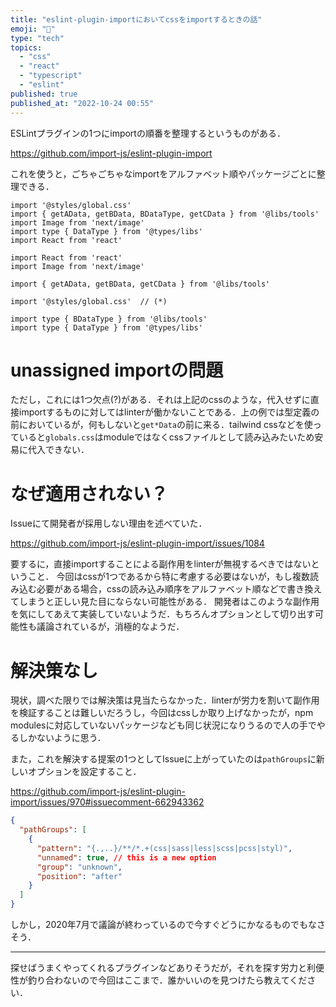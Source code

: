 ```yaml
---
title: "eslint-plugin-importにおいてcssをimportするときの話"
emoji: "👋"
type: "tech"
topics:
  - "css"
  - "react"
  - "typescript"
  - "eslint"
published: true
published_at: "2022-10-24 00:55"
---
```


ESLintプラグインの1つにimportの順番を整理するというものがある．

https://github.com/import-js/eslint-plugin-import

これを使うと，ごちゃごちゃなimportをアルファベット順やパッケージごとに整理できる．

```tsx:ごちゃごちゃ
import '@styles/global.css'
import { getAData, getBData, BDataType, getCData } from '@libs/tools'
import Image from 'next/image'
import type { DataType } from '@types/libs'
import React from 'react'
```

```tsx:スッキリ！
import React from 'react'
import Image from 'next/image'

import { getAData, getBData, getCData } from '@libs/tools'

import '@styles/global.css'  // (*)

import type { BDataType } from '@libs/tools'
import type { DataType } from '@types/libs'
```

# unassigned importの問題

ただし，これには1つ欠点(?)がある．それは上記のcssのような，代入せずに直接importするものに対してはlinterが働かないことである．上の例では型定義の前においているが，何もしないと`get*Data`の前に来る．tailwind cssなどを使っていると`globals.css`はmoduleではなくcssファイルとして読み込みたいため安易に代入できない．

# なぜ適用されない？

Issueにて開発者が採用しない理由を述べていた．

https://github.com/import-js/eslint-plugin-import/issues/1084

要するに，直接importすることによる副作用をlinterが無視するべきではないということ．
今回はcssが1つであるから特に考慮する必要はないが，もし複数読み込む必要がある場合，cssの読み込み順序をアルファベット順などで書き換えてしまうと正しい見た目にならない可能性がある．
開発者はこのような副作用を気にしてあえて実装していないようだ．もちろんオプションとして切り出す可能性も議論されているが，消極的なようだ．

# 解決策なし

現状，調べた限りでは解決策は見当たらなかった．linterが労力を割いて副作用を検証することは難しいだろうし，今回はcssしか取り上げなかったが，npm modulesに対応していないパッケージなども同じ状況になりうるので人の手でやるしかないように思う．

また，これを解決する提案の1つとしてIssueに上がっていたのは`pathGroups`に新しいオプションを設定すること．

https://github.com/import-js/eslint-plugin-import/issues/970#issuecomment-662943362

```json
{
  "pathGroups": [
    {
      "pattern": "{.,..}/**/*.+(css|sass|less|scss|pcss|styl)",
      "unnamed": true, // this is a new option
      "group": "unknown",
      "position": "after"
    }
  ]
}
```

しかし，2020年7月で議論が終わっているので今すぐどうにかなるものでもなさそう．

---

探せばうまくやってくれるプラグインなどありそうだが，それを探す労力と利便性が釣り合わないので今回はここまで．誰かいいのを見つけたら教えてください．
